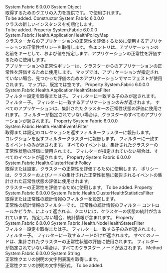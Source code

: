 <Type Name="ClusterHealthQueryDescription" FullName="System.Fabric.Description.ClusterHealthQueryDescription">
  <TypeSignature Language="C#" Value="public sealed class ClusterHealthQueryDescription" />
  <TypeSignature Language="ILAsm" Value=".class public auto ansi sealed beforefieldinit ClusterHealthQueryDescription extends System.Object" />
  <TypeSignature Language="DocId" Value="T:System.Fabric.Description.ClusterHealthQueryDescription" />
  <TypeSignature Language="VB.NET" Value="Public NotInheritable Class ClusterHealthQueryDescription" />
  <TypeSignature Language="F#" Value="type ClusterHealthQueryDescription = class" />
  <AssemblyInfo>
    <AssemblyName>System.Fabric</AssemblyName>
    <AssemblyVersion>6.0.0.0</AssemblyVersion>
  </AssemblyInfo>
  <Base>
    <BaseTypeName>System.Object</BaseTypeName>
  </Base>
  <Interfaces />
  <Docs>
    <summary>
      <para>取得するためのクエリの入力を提供<see cref="T:System.Fabric.Health.ClusterHealth" />です。 <see cref="M:System.Fabric.FabricClient.HealthClient.GetClusterHealthAsync(System.Fabric.Description.ClusterHealthQueryDescription)" /> で使用されます。</para>
    </summary>
    <remarks>To be added.</remarks>
  </Docs>
  <Members>
    <Member MemberName=".ctor">
      <MemberSignature Language="C#" Value="public ClusterHealthQueryDescription ();" />
      <MemberSignature Language="ILAsm" Value=".method public hidebysig specialname rtspecialname instance void .ctor() cil managed" />
      <MemberSignature Language="DocId" Value="M:System.Fabric.Description.ClusterHealthQueryDescription.#ctor" />
      <MemberSignature Language="VB.NET" Value="Public Sub New ()" />
      <MemberType>Constructor</MemberType>
      <AssemblyInfo>
        <AssemblyName>System.Fabric</AssemblyName>
        <AssemblyVersion>6.0.0.0</AssemblyVersion>
      </AssemblyInfo>
      <Parameters />
      <Docs>
        <summary>
          <para><see cref="T:System.Fabric.Description.ClusterHealthQueryDescription" /> クラスの新しいインスタンスを初期化します。</para>
        </summary>
        <remarks>To be added.</remarks>
      </Docs>
    </Member>
    <Member MemberName="ApplicationHealthPolicyMap">
      <MemberSignature Language="C#" Value="public System.Fabric.Health.ApplicationHealthPolicyMap ApplicationHealthPolicyMap { get; }" />
      <MemberSignature Language="ILAsm" Value=".property instance class System.Fabric.Health.ApplicationHealthPolicyMap ApplicationHealthPolicyMap" />
      <MemberSignature Language="DocId" Value="P:System.Fabric.Description.ClusterHealthQueryDescription.ApplicationHealthPolicyMap" />
      <MemberSignature Language="VB.NET" Value="Public ReadOnly Property ApplicationHealthPolicyMap As ApplicationHealthPolicyMap" />
      <MemberSignature Language="F#" Value="member this.ApplicationHealthPolicyMap : System.Fabric.Health.ApplicationHealthPolicyMap" Usage="System.Fabric.Description.ClusterHealthQueryDescription.ApplicationHealthPolicyMap" />
      <MemberType>Property</MemberType>
      <AssemblyInfo>
        <AssemblyName>System.Fabric</AssemblyName>
        <AssemblyVersion>6.0.0.0</AssemblyVersion>
      </AssemblyInfo>
      <ReturnValue>
        <ReturnType>System.Fabric.Health.ApplicationHealthPolicyMap</ReturnType>
      </ReturnValue>
      <Docs>
        <summary>
          <para>クラスターからのアプリケーションの正常性を評価するために使用するアプリケーションの正常性ポリシーを取得します。 各エントリは、アプリケーションの名前をキーとして、および値を指定します、<see cref="T:System.Fabric.Health.ApplicationHealthPolicy" />アプリケーションの正常性を評価するために使用します。</para>
        </summary>
        <value>
          <para>アプリケーションの正常性ポリシーは、クラスターからのアプリケーションの正常性を評価するために使用します。</para>
        </value>
        <remarks>
          <para>マップでは、アプリケーションが指定されていない場合、<see cref="T:System.Fabric.Health.ApplicationHealthPolicy" />見つかった評価のためのアプリケーションでマニフェストが使用されます。 マップは、既定では空です。</para>
        </remarks>
      </Docs>
    </Member>
    <Member MemberName="ApplicationsFilter">
      <MemberSignature Language="C#" Value="public System.Fabric.Health.ApplicationHealthStatesFilter ApplicationsFilter { get; set; }" />
      <MemberSignature Language="ILAsm" Value=".property instance class System.Fabric.Health.ApplicationHealthStatesFilter ApplicationsFilter" />
      <MemberSignature Language="DocId" Value="P:System.Fabric.Description.ClusterHealthQueryDescription.ApplicationsFilter" />
      <MemberSignature Language="VB.NET" Value="Public Property ApplicationsFilter As ApplicationHealthStatesFilter" />
      <MemberSignature Language="F#" Value="member this.ApplicationsFilter : System.Fabric.Health.ApplicationHealthStatesFilter with get, set" Usage="System.Fabric.Description.ClusterHealthQueryDescription.ApplicationsFilter" />
      <MemberType>Property</MemberType>
      <AssemblyInfo>
        <AssemblyName>System.Fabric</AssemblyName>
        <AssemblyVersion>6.0.0.0</AssemblyVersion>
      </AssemblyInfo>
      <ReturnValue>
        <ReturnType>System.Fabric.Health.ApplicationHealthStatesFilter</ReturnType>
      </ReturnValue>
      <Docs>
        <summary>
          <para>フィルター設定を取得または<see cref="T:System.Fabric.Health.ApplicationHealthState" />子。 フィルターに一致する子のみが返されます。</para>
        </summary>
        <value>
          <para>フィルター<see cref="T:System.Fabric.Health.ApplicationHealthState" />子。</para>
        </value>
        <remarks>
          <para> フィルターに一致するアプリケーションのみが返されます。 すべてのアプリケーションは、集計されたクラスターの正常性状態の評価に使用されます。
            フィルターが指定されていない場合は、クラスターのすべてのアプリケーションが返されます。</para>
        </remarks>
      </Docs>
    </Member>
    <Member MemberName="EventsFilter">
      <MemberSignature Language="C#" Value="public System.Fabric.Health.HealthEventsFilter EventsFilter { get; set; }" />
      <MemberSignature Language="ILAsm" Value=".property instance class System.Fabric.Health.HealthEventsFilter EventsFilter" />
      <MemberSignature Language="DocId" Value="P:System.Fabric.Description.ClusterHealthQueryDescription.EventsFilter" />
      <MemberSignature Language="VB.NET" Value="Public Property EventsFilter As HealthEventsFilter" />
      <MemberSignature Language="F#" Value="member this.EventsFilter : System.Fabric.Health.HealthEventsFilter with get, set" Usage="System.Fabric.Description.ClusterHealthQueryDescription.EventsFilter" />
      <MemberType>Property</MemberType>
      <AssemblyInfo>
        <AssemblyName>System.Fabric</AssemblyName>
        <AssemblyVersion>6.0.0.0</AssemblyVersion>
      </AssemblyInfo>
      <ReturnValue>
        <ReturnType>System.Fabric.Health.HealthEventsFilter</ReturnType>
      </ReturnValue>
      <Docs>
        <summary>
          <para>取得または設定のコレクションを返すフィルター<see cref="T:System.Fabric.Health.HealthEvent" />クラスターに報告します。</para>
        </summary>
        <value>
          <para>コレクションを返すフィルター<see cref="T:System.Fabric.Health.HealthEvent" />クラスターに報告します。</para>
        </value>
        <remarks>
          <para> フィルターに一致するイベントのみが返されます。 すべてのイベントは、集計されたクラスターの正常性状態の評価に使用されます。
            フィルターが指定されていない場合は、すべてのイベントが返されます。</para>
        </remarks>
      </Docs>
    </Member>
    <Member MemberName="HealthPolicy">
      <MemberSignature Language="C#" Value="public System.Fabric.Health.ClusterHealthPolicy HealthPolicy { get; set; }" />
      <MemberSignature Language="ILAsm" Value=".property instance class System.Fabric.Health.ClusterHealthPolicy HealthPolicy" />
      <MemberSignature Language="DocId" Value="P:System.Fabric.Description.ClusterHealthQueryDescription.HealthPolicy" />
      <MemberSignature Language="VB.NET" Value="Public Property HealthPolicy As ClusterHealthPolicy" />
      <MemberSignature Language="F#" Value="member this.HealthPolicy : System.Fabric.Health.ClusterHealthPolicy with get, set" Usage="System.Fabric.Description.ClusterHealthQueryDescription.HealthPolicy" />
      <MemberType>Property</MemberType>
      <AssemblyInfo>
        <AssemblyName>System.Fabric</AssemblyName>
        <AssemblyVersion>6.0.0.0</AssemblyVersion>
      </AssemblyInfo>
      <ReturnValue>
        <ReturnType>System.Fabric.Health.ClusterHealthPolicy</ReturnType>
      </ReturnValue>
      <Docs>
        <summary>
          <para>取得または設定、<see cref="T:System.Fabric.Health.ClusterHealthPolicy" />クラスターの正常性を評価するために使用します。 ポリシーは、クラスターおよびノードの集計された正常性状態に報告されるイベントの集計された正常性状態の評価に使用されます。</para>
        </summary>
        <value>
          <para><see cref="T:System.Fabric.Health.ClusterHealthPolicy" />クラスターの正常性を評価するために使用します。</para>
        </value>
        <remarks>To be added.</remarks>
      </Docs>
    </Member>
    <Member MemberName="HealthStatisticsFilter">
      <MemberSignature Language="C#" Value="public System.Fabric.Health.ClusterHealthStatisticsFilter HealthStatisticsFilter { get; set; }" />
      <MemberSignature Language="ILAsm" Value=".property instance class System.Fabric.Health.ClusterHealthStatisticsFilter HealthStatisticsFilter" />
      <MemberSignature Language="DocId" Value="P:System.Fabric.Description.ClusterHealthQueryDescription.HealthStatisticsFilter" />
      <MemberSignature Language="VB.NET" Value="Public Property HealthStatisticsFilter As ClusterHealthStatisticsFilter" />
      <MemberSignature Language="F#" Value="member this.HealthStatisticsFilter : System.Fabric.Health.ClusterHealthStatisticsFilter with get, set" Usage="System.Fabric.Description.ClusterHealthQueryDescription.HealthStatisticsFilter" />
      <MemberType>Property</MemberType>
      <AssemblyInfo>
        <AssemblyName>System.Fabric</AssemblyName>
        <AssemblyVersion>6.0.0.0</AssemblyVersion>
      </AssemblyInfo>
      <ReturnValue>
        <ReturnType>System.Fabric.Health.ClusterHealthStatisticsFilter</ReturnType>
      </ReturnValue>
      <Docs>
        <summary>
            取得または正常性の統計情報のフィルターを設定します。
            </summary>
        <value>正常性の統計情報のフィルターです。</value>
        <remarks>
          <para>
            正常性の統計情報のフィルター コントロールかどうか、<see cref="T:System.Fabric.Health.ClusterHealth" />によって返される、クエリには、クラスターの状態の統計が含まれています。 指定しない場合、統計情報が含まれます。
            </para>
        </remarks>
      </Docs>
    </Member>
    <Member MemberName="NodesFilter">
      <MemberSignature Language="C#" Value="public System.Fabric.Health.NodeHealthStatesFilter NodesFilter { get; set; }" />
      <MemberSignature Language="ILAsm" Value=".property instance class System.Fabric.Health.NodeHealthStatesFilter NodesFilter" />
      <MemberSignature Language="DocId" Value="P:System.Fabric.Description.ClusterHealthQueryDescription.NodesFilter" />
      <MemberSignature Language="VB.NET" Value="Public Property NodesFilter As NodeHealthStatesFilter" />
      <MemberSignature Language="F#" Value="member this.NodesFilter : System.Fabric.Health.NodeHealthStatesFilter with get, set" Usage="System.Fabric.Description.ClusterHealthQueryDescription.NodesFilter" />
      <MemberType>Property</MemberType>
      <AssemblyInfo>
        <AssemblyName>System.Fabric</AssemblyName>
        <AssemblyVersion>6.0.0.0</AssemblyVersion>
      </AssemblyInfo>
      <ReturnValue>
        <ReturnType>System.Fabric.Health.NodeHealthStatesFilter</ReturnType>
      </ReturnValue>
      <Docs>
        <summary>
          <para>フィルター設定を取得または<see cref="T:System.Fabric.Health.NodeHealthState" />子。 フィルターに一致する子のみが返されます。</para>
        </summary>
        <value>
          <para>フィルター<see cref="T:System.Fabric.Health.NodeHealthState" />子。</para>
        </value>
        <remarks>
          <para> フィルターに一致するノードだけが返されます。 すべてのノードは、集計されたクラスターの正常性状態の評価に使用されます。
            フィルターが指定されていない場合は、すべてのクラスター ノードが返されます。</para>
        </remarks>
      </Docs>
    </Member>
    <Member MemberName="ToString">
      <MemberSignature Language="C#" Value="public override string ToString ();" />
      <MemberSignature Language="ILAsm" Value=".method public hidebysig virtual instance string ToString() cil managed" />
      <MemberSignature Language="DocId" Value="M:System.Fabric.Description.ClusterHealthQueryDescription.ToString" />
      <MemberSignature Language="VB.NET" Value="Public Overrides Function ToString () As String" />
      <MemberSignature Language="F#" Value="override this.ToString : unit -&gt; string" Usage="clusterHealthQueryDescription.ToString " />
      <MemberType>Method</MemberType>
      <AssemblyInfo>
        <AssemblyName>System.Fabric</AssemblyName>
        <AssemblyVersion>6.0.0.0</AssemblyVersion>
      </AssemblyInfo>
      <ReturnValue>
        <ReturnType>System.String</ReturnType>
      </ReturnValue>
      <Parameters />
      <Docs>
        <summary>
            正常性クエリの説明の文字列表現を取得します。
            </summary>
        <returns>正常性クエリの説明の文字列形式。</returns>
        <remarks>To be added.</remarks>
      </Docs>
    </Member>
  </Members>
</Type>
